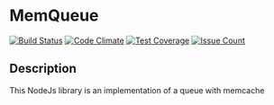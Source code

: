 MemQueue
==========

[![Build Status](https://travis-ci.org/nachonerd/memqueue.svg?branch=master)](https://travis-ci.org/nachonerd/memqueue)
[![Code Climate](https://codeclimate.com/github/nachonerd/memqueue/badges/gpa.svg)](https://codeclimate.com/github/nachonerd/memqueue)
[![Test Coverage](https://codeclimate.com/github/nachonerd/memqueue/badges/coverage.svg)](https://codeclimate.com/github/nachonerd/memqueue/coverage)
[![Issue Count](https://codeclimate.com/github/nachonerd/memqueue/badges/issue_count.svg)](https://codeclimate.com/github/nachonerd/memqueue)

## Description
This NodeJs library is an implementation of a queue with memcache

